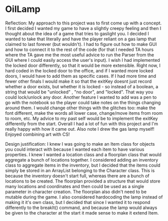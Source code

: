 # OilLamp
Reflection:
My approach to this project was to first come up with a concept. I first decided I wanted my game to have a slightly creepy feeling and then I thought about the idea of a game that tries to gaslight you. I decided I wanted to take that literally and have the player reliant on a gas lamp that claimed to last forever (but wouldn't). I had to figure out how to make GUI and how to connect it to the rest of the code (for that I needed TA hours where the TA gave me the most useful advice to run the Parser from the GUI where I could easily access the user's input). I wish I had implemented the locked door differently, so that it would be more extensible. Right now, I hard coded in the locked door to the office, and if I wanted more locked doors, I would have to add them as specific cases. If I had more time and fewer other finals I would make it so that the exitKey doesnt just record whether a door exists, but whether it is locked - so instead of a boolean, a string that would be "unlocked" , "no door", and "locked". That way you could lock/unlock any door. Another feature I wanted to add was a pen to go with the notebook so the player could take notes on the things changing around them. I would change other things with the glitches too: make the font different, make the words all lower case, change/move items from room to room, etc. My advice to my past self would be to implement the exitKey differently from the start. 
Overall I had a lot of fun with this project and I'm really happy with how it came out. Also note I drew the gas lamp myself! Enjoyed combining art with CS!

Design justification:
I knew I was going to make an Item class for objects you could interact with because I wanted each item to have various properties. I knew I wanted a location class and a floorplan class that would aggregate a bunch of locations together. I considered adding an inventory class to aggregate items in the inventory, but I decided that the items could simply be stored in an ArrayList belonging to the Character class. This is because the inventory doesn't start full, whereas there are a bunch of locations to be created. The floorplan provided a structure that would store many locations and coordinates and then could be used as a single parameter in character creation. The floorplan also didn't need to be mutable during the game. I also considered hardocoding the lamp instead of making it it's own class, but I decided that since I wanted it to respond differently to the breakIt() command, and because the lamp would always be given to the character at the start it made sense to make it extend Item.